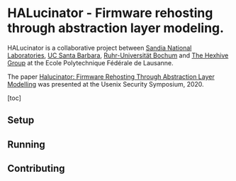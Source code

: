 # HALucinator - Firmware rehosting through abstraction layer modeling.

HALucinator is a collaborative project between [Sandia National Laboratories][sandia], 
[UC Santa Barbara][ucsb], [Ruhr-Universität Bochum][ruhr] and [The Hexhive Group][epfl-hexhive] 
at the Ecole Polytechnique Fédérale de Lausanne.

The paper [Halucinator: Firmware Rehosting Through Abstraction Layer Modelling][hal-paper] 
was presented at the Usenix Security Symposium, 2020.

[toc]

## Setup

## Running

## Contributing

   [sandia]: https://www.sandia.gov/
   [ucsb]: https://www.ucsb.edu/
   [ruhr]: https://www.ruhr-uni-bochum.de/en
   [epfl-hexhive]: https://hexhive.epfl.ch
   [hal-paper]: https://nebelwelt.net/files/20SEC2.pdf


